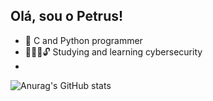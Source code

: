 ## Olá, sou o Petrus!

- 👾 C and Python programmer
- 👨🏻‍💻🔓 Studying and learning cybersecurity
- 
![Anurag's GitHub stats](https://github-readme-stats.vercel.app/api?username=petrussampaio&show_icons=true&theme=onedark)
  
